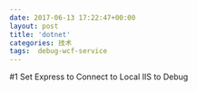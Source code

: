 ```yaml
---
date: 2017-06-13 17:22:47+00:00
layout: post
title: 'dotnet'
categories: 技术
tags:  debug-wcf-service
---
```



#1 Set Express to Connect to Local IIS to Debug
